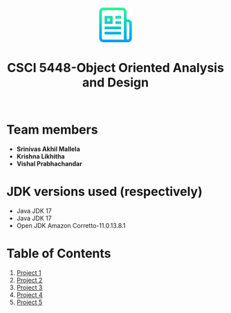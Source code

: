 <div align="center">
  <p>
    <img src="Resources/logo.png" alt="Logo" width="80" height="80">
  </p>

  <h1 align="center">CSCI 5448-Object Oriented Analysis and Design</h1>
<br>

</div>


# Team members

- **Srinivas Akhil Mallela**
- **Krishna Likhitha**
- **Vishal Prabhachandar**


# JDK versions used (respectively)

- Java JDK 17
- Java JDK 17
- Open JDK Amazon Corretto-11.0.13.8.1


# Table of Contents

1. [Project 1](https://github.com/vishalprabha/CSCI5448-OOAD/tree/main/Projects/Project1)
2. [Project 2](https://github.com/vishalprabha/CSCI5448-OOAD/tree/main/Projects/Project2)
3. [Project 3](https://github.com/vishalprabha/CSCI5448-OOAD/tree/main/Projects/Project3)
4. [Project 4](https://github.com/vishalprabha/CSCI5448-OOAD/tree/main/Projects/Project4)
5. [Project 5](https://github.com/vishalprabha/CSCI5448-OOAD/tree/main/Projects/Project5)
